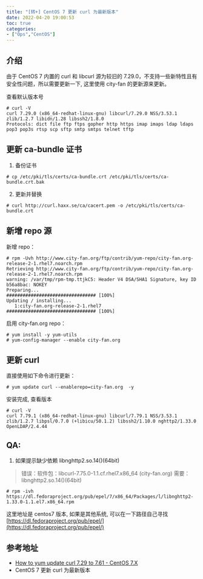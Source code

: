 ```yaml
---
title: "[转+] CentOS 7 更新 curl 为最新版本"
date: 2022-04-20 19:00:53
toc: true
categories:
- ["Ops","CentOS"]
---
```


## 介绍
由于 CentOS 7 内置的 curl 和 libcurl 源为较旧的 7.29.0，不支持一些新特性且有安全性问题，所以需要更新一下, 这里使用 city-fan 的更新源来更新。

查看默认版本号



```
# curl -V
curl 7.29.0 (x86_64-redhat-linux-gnu) libcurl/7.29.0 NSS/3.53.1 zlib/1.2.7 libidn/1.28 libssh2/1.8.0
Protocols: dict file ftp ftps gopher http https imap imaps ldap ldaps pop3 pop3s rtsp scp sftp smtp smtps telnet tftp
```

## 更新 ca-bundle 证书

1. 备份证书
```
# cp /etc/pki/tls/certs/ca-bundle.crt /etc/pki/tls/certs/ca-bundle.crt.bak
```

2. 更新并替换
```
# curl http://curl.haxx.se/ca/cacert.pem -o /etc/pki/tls/certs/ca-bundle.crt
```

## 新增 repo 源
新增 repo：
```
# rpm -Uvh http://www.city-fan.org/ftp/contrib/yum-repo/city-fan.org-release-2-1.rhel7.noarch.rpm
Retrieving http://www.city-fan.org/ftp/contrib/yum-repo/city-fan.org-release-2-1.rhel7.noarch.rpm
warning: /var/tmp/rpm-tmp.ttjkC5: Header V4 DSA/SHA1 Signature, key ID b56a8bac: NOKEY
Preparing...                          ################################# [100%]
Updating / installing...
   1:city-fan.org-release-2-1.rhel7   ################################# [100%]
```
启用 city-fan.org repo：
```
# yum install -y yum-utils
# yum-config-manager --enable city-fan.org
```

## 更新 curl
直接使用如下命令进行更新：
```
# yum update curl --enablerepo=city-fan.org  -y
```
安装完成, 查看版本
```
# curl -V
curl 7.79.1 (x86_64-redhat-linux-gnu) libcurl/7.79.1 NSS/3.53.1 zlib/1.2.7 libpsl/0.7.0 (+libicu/50.1.2) libssh2/1.10.0 nghttp2/1.33.0 OpenLDAP/2.4.44
```

## QA:

1. 如果提示缺少依赖  libnghttp2.so.14()(64bit)
> 错误：软件包：libcurl-7.75.0-1.1.cf.rhel7.x86_64 (city-fan.org)
>           需要：libnghttp2.so.14()(64bit)

```
# rpm -ivh https://dl.fedoraproject.org/pub/epel/7/x86_64/Packages/l/libnghttp2-1.33.0-1.1.el7.x86_64.rpm
```
这里地址是 centos7 版本, 如果是其他系统, 可以在一下路径自己寻找 [https://dl.fedoraproject.org/pub/epel/](https://dl.fedoraproject.org/pub/epel/)

## 参考地址

- [How to yum update curl 7.29 to 7.61 - CentOS 7.X](https://qiita.com/tkprof/items/5460b8d603cbbc542c8c)
- CentOS 7 更新 curl 为最新版本

